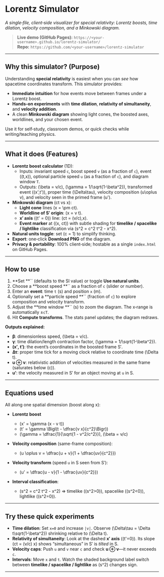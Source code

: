 # Lorentz Simulator

*A single‑file, client‑side visualizer for special relativity: Lorentz boosts, time dilation, velocity composition, and a Minkowski diagram.*

> **Live demo (GitHub Pages):** `https://<your-username>.github.io/lorentz-simulator/`\
> **Repo:** `https://github.com/<your-username>/lorentz-simulator`

---

## Why this simulator? (Purpose)

Understanding **special relativity** is easiest when you can *see* how spacetime coordinates transform. This simulator provides:

- **Immediate intuition** for how events move between frames under a Lorentz boost.
- **Hands-on experiments** with **time dilation**, **relativity of simultaneity**, and **velocity addition**.
- A clean **Minkowski diagram** showing light cones, the boosted axes, worldlines, and your chosen event.

Use it for self‑study, classroom demos, or quick checks while writing/teaching physics.

---

## What it does (Features)

- **Lorentz boost calculator** (1D):
  - Inputs: invariant speed `c`, boost speed `v` (as a fraction of `c`), event \((t,x)\), optional particle speed `u` (as a fraction of `c`), and diagram window `T`.
  - Outputs: \(\beta = v/c\), \(\gamma = 1/\sqrt{1-\beta^2}\), transformed event \((x',t')\), proper time \(\Delta\tau\), velocity composition \(u\oplus v\), and velocity seen in the primed frame \(u'\).
- **Minkowski diagram** (ct vs x):
  - **Light cone** lines \(x = \pm ct\).
  - **Worldline of S′ origin**: \(x = v t\).
  - **x′ axis** (\(t' = 0\)) line: \(ct = (v/c)\,x\).
  - **Event marker** at \((x, ct)\) with subtle shading for **timelike / spacelike / lightlike** classification via \(s^2 = c^2 t^2 - x^2\).
- **Natural units toggle**: set \(c = 1\) to simplify thinking.
- **Export**: one‑click **Download PNG** of the diagram.
- **Privacy & portability**: 100% client‑side; hostable as a single `index.html` on GitHub Pages.

---

## How to use

1. \*\*Set \*\*\`\` (defaults to the SI value) or toggle **Use natural units**.
2. Choose a \*\*boost speed \*\*\`\` as a fraction of `c` (slider or number).
3. Enter an **event**: time `t` (s) and position `x` (m).
4. Optionally set a \*\*particle speed \*\*\`\` (fraction of `c`) to explore composition and velocity transform.
5. Adjust the \*\*time window \*\*\`\` (s) to zoom the diagram. The x‑range is automatically ±`cT`.
6. Hit **Compute transforms**. The stats panel updates; the diagram redraws.

**Outputs explained:**

- **β**: dimensionless speed, \(\beta = v/c\).
- **γ**: time dilation/length contraction factor, \(\gamma = 1/\sqrt{1-\beta^2}\).
- **(x′, t′)**: the event’s coordinates in the boosted frame S′.
- **Δτ**: proper time tick for a moving clock relative to coordinate time \(\Delta t\).
- **u ⊕ v**: relativistic addition of velocities measured in the same frame (saturates below \(c\)).
- **u′**: the velocity measured in S′ for an object moving at `u` in S.

---

## Equations used

All along one spatial dimension (boost along x):

- **Lorentz boost**

  - \(x' = \gamma (x - v t)\)
  - \(t' = \gamma \Bigl(t - \dfrac{v x}{c^2}\Bigr)\)
  - \(\gamma = \dfrac{1}{\sqrt{1 - v^2/c^2}}\), \(\beta = v/c\)

- **Velocity composition** (same-frame composition):

  - \(u \oplus v = \dfrac{u + v}{1 + \dfrac{uv}{c^2}}\)

- **Velocity transform** (speed `u` in S seen from S′):

  - \(u' = \dfrac{u - v}{1 - \dfrac{uv}{c^2}}\)

- **Interval classification**:

  - \(s^2 = c^2 t^2 - x^2\) ⇒ timelike (\(s^2>0\)), spacelike (\(s^2<0\)), lightlike (\(s^2=0\)).

---

## Try these quick experiments

- **Time dilation**: Set `x=0` and increase `|v|`. Observe \(\Delta\tau = \Delta t\sqrt{1-\beta^2}\) shrinking relative to \(\Delta t\).
- **Relativity of simultaneity**: Look at the dashed **x′ axis** (\(t'=0\)). Its slope \(ct = (v/c) x\) shows “simultaneous” in S′ is *tilted* in S.
- **Velocity caps**: Push `u` and `v` near `c` and check **u ⊕ v**—it never exceeds `c`.
- **Intervals**: Move `x` and `t`. Watch the shaded background label switch between **timelike / spacelike / lightlike** as \(s^2\) changes sign.

---


